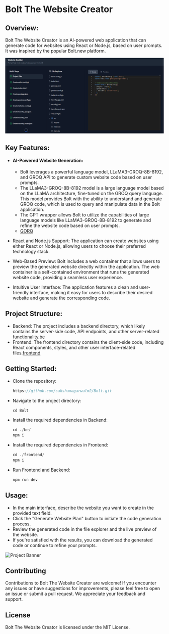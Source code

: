 # Bolt The Website Creator
## Overview:
Bolt The Website Creator is an AI-powered web application that can generate code for websites using React or Node.js, based on user prompts. It was inspired by the popular Bolt.new platform.

<a >
      <img src="https://github.com/sakshamagarwalm2/Bolt/blob/main/public/Screenshot%202024-12-04%20123058.png" alt="Project Banner">
    </a>

## Key Features:
- #### AI-Powered Website Generation:
  *  Bolt leverages a powerful language model, LLaMA3-GROQ-8B-8192, and GROQ API to generate custom website code based on user prompts.
  * The LLaMA3-GROQ-8B-8192 model is a large language model based on the LLaMA architecture, fine-tuned on the GROQ query language. This model provides Bolt with the ability to understand and generate GROQ code, which is used to query and manipulate data in the Bolt application.
  * The GPT wrapper allows Bolt to utilize the capabilities of large language models like LLaMA3-GROQ-8B-8192 to generate and refine the website code based on user prompts.
  * [GORQ](https://groq.com/)

 - React and Node.js Support: The application can create websites using either React or Node.js, allowing users to choose their preferred technology stack.
 - Web-Based Preview: Bolt includes a web container that allows users to preview the generated website directly within the application. The web container is a self-contained environment that runs the generated website code, providing a seamless user experience.
 - Intuitive User Interface: The application features a clean and user-friendly interface, making it easy for users to describe their desired website and generate the corresponding code.

## Project Structure:
- Backend: The project includes a backend directory, which likely contains the server-side code, API endpoints, and other server-related functionality.[be](be)
- Frontend: The frontend directory contains the client-side code, including React components, styles, and other user interface-related files.[frontend](frontend)

## Getting Started:
- Clone the repository:
  ```javascript
  https://github.com/sakshamagarwalm2/Bolt.git
- Navigate to the project directory:
  ```javascript
  cd Bolt
- Install the required dependencies in Backend:
  ```javascript
  cd ./be/
  npm i
- Install the required dependencies in Frontend:
  ```javascript
  cd ./frontend/
  npm i
 - Run Frontend and Backend:
   ```javascript
   npm run dev

## Usage:
- In the main interface, describe the website you want to create in the provided text field.
- Click the "Generate Website Plan" button to initiate the code generation process.
- Review the generated code in the file explorer and the live preview of the website.
- If you're satisfied with the results, you can download the generated code or continue to refine your prompts.
<a >
      <img src="https://github.com/sakshamagarwalm2/Bolt/blob/main/public/Screenshot%202024-12-04%20122840.png" alt="Project Banner">
    </a>

    
## Contributing
Contributions to Bolt The Website Creator are welcome! If you encounter any issues or have suggestions for improvements, please feel free to open an issue or submit a pull request. We appreciate your feedback and support.


## License
Bolt The Website Creator is licensed under the MIT License.
